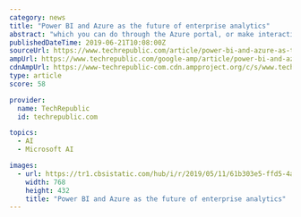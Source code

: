 ```yaml
---
category: news
title: "Power BI and Azure as the future of enterprise analytics"
abstract: "which you can do through the Azure portal, or make interactive using the Power BI Desktop app. The automated machine learning in Power BI is the AutoML feature from Azure Machine Learning, which looks at what you're trying to predict and what data you have ..."
publishedDateTime: 2019-06-21T10:08:00Z
sourceUrl: https://www.techrepublic.com/article/power-bi-and-azure-as-the-future-of-enterprise-analytics/
ampUrl: https://www.techrepublic.com/google-amp/article/power-bi-and-azure-as-the-future-of-enterprise-analytics/
cdnAmpUrl: https://www-techrepublic-com.cdn.ampproject.org/c/s/www.techrepublic.com/google-amp/article/power-bi-and-azure-as-the-future-of-enterprise-analytics/
type: article
score: 58

provider:
  name: TechRepublic
  id: techrepublic.com

topics:
  - AI
  - Microsoft AI

images:
  - url: https://tr1.cbsistatic.com/hub/i/r/2019/05/11/61b303e5-ffd5-4a83-bff1-01bb383e9fce/thumbnail/768x432/171b2410435ce742e2ab1eb6846a1ed6/thumb.jpg
    width: 768
    height: 432
    title: "Power BI and Azure as the future of enterprise analytics"
---
```

